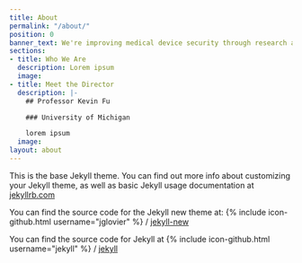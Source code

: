 ```yaml
---
title: About
permalink: "/about/"
position: 0
banner_text: We're improving medical device security through research and education.
sections:
- title: Who We Are
  description: Lorem ipsum
  image:
- title: Meet the Director
  description: |-
    ## Professor Kevin Fu

    ### University of Michigan

    lorem ipsum
  image:
layout: about
---
```


This is the base Jekyll theme. You can find out more info about customizing your Jekyll theme, as well as basic Jekyll usage documentation at [jekyllrb.com](http://jekyllrb.com/)

You can find the source code for the Jekyll new theme at:
{% include icon-github.html username="jglovier" %} /
[jekyll-new](https://github.com/jglovier/jekyll-new)

You can find the source code for Jekyll at
{% include icon-github.html username="jekyll" %} /
[jekyll](https://github.com/jekyll/jekyll)

